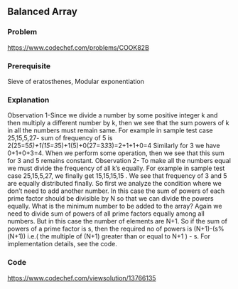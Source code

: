 ## Balanced Array

### Problem
https://www.codechef.com/problems/COOK82B
### Prerequisite
Sieve of eratosthenes, Modular exponentiation
### Explanation
Observation 1-Since we divide a number by some positive integer k and then multiply a different number by k, then we see that the sum powers of k in all the numbers must remain same.
For example in sample test case 25,15,5,27- sum of frequency of 5 is 2(25=5*5)+1(15=3*5)+1(5)+0(27=3*3*3)=2+1+1+0=4
Similarly for 3 we have 0+1+0+3=4.
When we perform some operation, then we see that this sum for 3 and 5 remains constant.
Observation 2- To make all the numbers equal we must divide the frequency of all k’s equally.
For example in sample test case 25,15,5,27, we finally get 15,15,15,15 . We see that frequency of 3 and 5 are equally distributed finally.
So first we analyze the condition where we don’t need to add another number. In this case the sum of powers of each prime factor should be divisible by N so that we can divide the powers equally.
What is the minimum number to be added to the array?
Again we need to divide sum of powers of all prime factors equally among all numbers. But in this case the number of elements are N+1. So if the sum of powers of a prime factor is s, then the required no of powers is (N+1)-(s%(N+1)) i.e.( the multiple of (N+1) greater than or equal to N+1 ) - s. 
For implementation details, see the code.

### Code
https://www.codechef.com/viewsolution/13766135 
